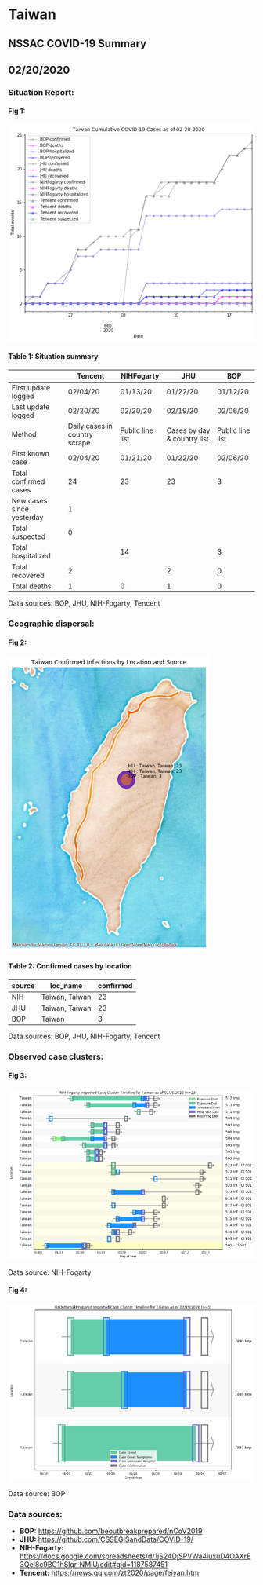 # Taiwan
## NSSAC COVID-19 Summary
## 02/20/2020



### Situation Report:
#### Fig 1:
![Taiwan cases](../merged_histories/Taiwan_merged_histories.png)

#### Table 1: Situation summary


|                           | Tencent                       | NIHFogarty       | JHU                         | BOP              |
|---------------------------|-------------------------------|------------------|-----------------------------|------------------|
| First update logged       | 02/04/20                      | 01/13/20         | 01/22/20                    | 01/12/20         |
| Last update logged        | 02/20/20                      | 02/20/20         | 02/19/20                    | 02/06/20         |
| Method                    | Daily cases in country scrape | Public line list | Cases by day & country list | Public line list |
| First known case          | 02/04/20                      | 01/21/20         | 01/22/20                    | 02/06/20         |
| Total confirmed cases     | 24                            | 23               | 23                          | 3                |
| New cases since yesterday | 1                             |                  |                             |                  |
| Total suspected           | 0                             |                  |                             |                  |
| Total hospitalized        |                               | 14               |                             | 3                |
| Total recovered           | 2                             |                  | 2                           | 0                |
| Total deaths              | 1                             | 0                | 1                           | 0                |

Data sources: BOP, JHU, NIH-Fogarty, Tencent


### Geographic dispersal:
#### Fig 2:
![Taiwan mapped](../case_locs/Taiwan_case_locs.png)

#### Table 2: Confirmed cases by location


| source   | loc_name       |   confirmed |
|----------|----------------|-------------|
| NIH      | Taiwan, Taiwan |          23 |
| JHU      | Taiwan, Taiwan |          23 |
| BOP      | Taiwan         |           3 |

Data sources: BOP, JHU, NIH-Fogarty, Tencent


### Observed case clusters:
#### Fig 3:
![Taiwan cases](../cluster_analysis/Taiwan_imported_cases_NIHFogarty.png)



Data source: NIH-Fogarty


#### Fig 4:
![Taiwan cases](../cluster_analysis/Taiwan_imported_cases_BOP.png)



Data source: BOP


### Data sources:
* **BOP:** https://github.com/beoutbreakprepared/nCoV2019
* **JHU:** https://github.com/CSSEGISandData/COVID-19/
* **NIH-Fogarty:** https://docs.google.com/spreadsheets/d/1jS24DjSPVWa4iuxuD4OAXrE3QeI8c9BC1hSlqr-NMiU/edit#gid=1187587451
* **Tencent:** https://news.qq.com/zt2020/page/feiyan.htm

<!-- Global site tag (gtag.js) - Google Analytics -->
<script async src="https://www.googletagmanager.com/gtag/js?id=UA-158816269-1"></script>
<script>
  window.dataLayer = window.dataLayer || [];
  function gtag(){dataLayer.push(arguments);}
  gtag('js', new Date());

  gtag('config', 'UA-158816269-1');
</script>